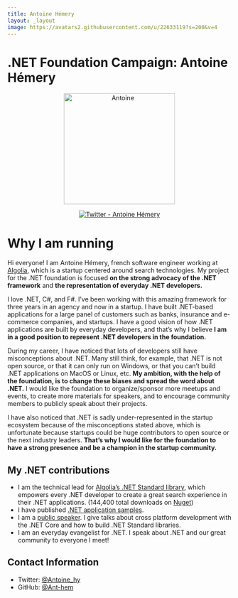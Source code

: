 ```yaml
---
title: Antoine Hémery
layout: _layout
image: https://avatars2.githubusercontent.com/u/22633119?s=200&v=4
---
```


# .NET Foundation Campaign: Antoine Hémery

<div align="center">

<img align="center" alt="Antoine" src="https://avatars2.githubusercontent.com/u/22633119?s=200&v=4" width="250" height="250">
<p></p> 
<p><a href="https://twitter.com/antoine_hy"><img src="https://img.shields.io/badge/twitter-@antoine_hy-55acee.svg?style=for-the-badge&amp;logo=twitter" alt="Twitter - Antoine Hémery"></a></p>

</div>

# Why I am running

Hi everyone! I am Antoine Hémery, french software engineer working at [Algolia](https://www.algolia.com/), which is a startup centered around search technologies. My project for the .NET foundation is focused **on the strong advocacy of the .NET framework** and **the representation of everyday .NET developers.**

I love .NET, C#, and F#. I’ve been working with this amazing framework for three years in an agency and now in a startup. I have built .NET-based applications for a large panel of customers such as banks, insurance and e-commerce companies, and startups. I have a good vision of how .NET applications are built by everyday developers, and that’s why I believe  **I am in a good position to represent .NET developers in the foundation.**

During my career, I have noticed that lots of developers still have misconceptions about .NET. Many still think, for example, that .NET is not open source, or that it can only run on Windows, or that you can’t build .NET applications on MacOS or Linux, etc. **My ambition, with the help of the foundation, is to change these biases and spread the word about .NET.** I would like the foundation to organize/sponsor more meetups and events, to create more materials for speakers, and to encourage community members to publicly speak about their projects.

I have also noticed that .NET is sadly under-represented in the startup ecosystem because of the misconceptions stated above, which is unfortunate because startups could be huge contributors to open source or the next industry leaders. **That’s why I would like for the foundation to have a strong presence and be a champion in the startup community.**

## My .NET contributions

* I am the technical lead for [Algolia’s .NET Standard library](https://github.com/algolia/algoliasearch-client-csharp), which empowers every .NET developer to create a great search experience in their .NET applications. (144,400 total downloads on [Nuget](https://www.nuget.org/packages/Algolia.Search/))
* I have published [.NET application samples](https://github.com/Ant-hem).
* I am a [public speaker](https://twitter.com/Antoine_hy/status/1091736132486918144). I give talks about cross platform development with the .NET Core and how to build .NET Standard libraries.
* I am an everyday evangelist for .NET. I speak about .NET and our great community to everyone I meet!

## Contact Information
* Twitter: [@Antoine_hy](https://twitter.com/Antoine_hy)
* GitHub: [@Ant-hem](https://github.com/Ant-hem)